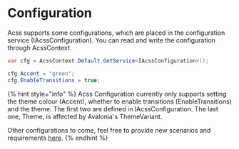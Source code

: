 # Configuration

Acss supports some configurations, which are placed in the configuration service (IAcssConfiguration). You can read and write the configuration through AcssContext.

```csharp
var cfg = AcssContext.Default.GetService<IAcssConfiguration>();

cfg.Accent = "green";
cfg.EnableTransitions = true;
```

{% hint style="info" %}
Acss Configuration currently only supports setting the theme colour (Accent), whether to enable transitions (EnableTransitions) and the theme. The first two are defined in IAcssConfiguration. The last one, Theme, is affected by Avalonia's ThemeVariant.&#x20;

Other configurations to come, feel free to provide new scenarios and requirements [here](https://github.com/liwuqingxin/Avalonia.Css/issues).
{% endhint %}
